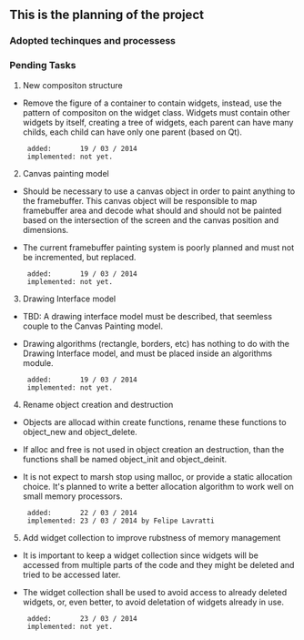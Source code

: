 ## This is the planning of the project ##

### Adopted techinques and processess ###


### Pending Tasks ###

1) New compositon structure

 - Remove the figure of a container to contain widgets, instead,
   use the pattern of compositon on the widget class.
   Widgets must contain other widgets by itself, creating a 
   tree of widgets, each parent can have many childs, each child
   can have only one parent (based on Qt).
	
		added:       19 / 03 / 2014
		implemented: not yet.
		

2) Canvas painting model

 - Should be necessary to use a canvas object in order to paint
   anything to the framebuffer. This canvas object will be
   responsible to map framebuffer area and decode what should
   and should not be painted based on the intersection of the 
   screen and the canvas position and dimensions.
   
 - The current framebuffer painting system is poorly planned
   and must not be incremented, but replaced.
	
		added:       19 / 03 / 2014
		implemented: not yet.

3) Drawing Interface model

 - TBD: A drawing interface model must be described, that seemless 
   couple to the Canvas Painting model.
 - Drawing algorithms (rectangle, borders, etc) has nothing to do
   with the Drawing Interface model, and must be placed inside an
   algorithms module.

		added:       19 / 03 / 2014
		implemented: not yet.
		
		
4) Rename object creation and destruction

 - Objects are allocad within create functions, rename these
   functions to object_new and object_delete.
 - If alloc and free is not used in object creation an destruction,
   than the functions shall be named object_init and object_deinit.
 - It is not expect to marsh stop using malloc, or provide a static
   allocation choice. It's planned to write a better allocation 
   algorithm to work well on small memory processors.
   
		added:       22 / 03 / 2014
		implemented: 23 / 03 / 2014 by Felipe Lavratti
		
5) Add widget collection to improve rubstness of memory management

 - It is important to keep a widget collection since widgets will
   be accessed from multiple parts of the code and they might be
   deleted and tried to be accessed later.
 - The widget collection shall be used to avoid access to already
   deleted widgets, or, even better, to avoid deletation of widgets
   already in use.

		added:       23 / 03 / 2014
		implemented: not yet.	
		